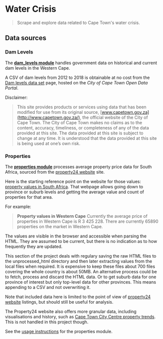 # Water Crisis
>Scrape and explore data related to Cape Town's water crisis.


## Data sources


### Dam Levels

The **[dam_levels module](waterCrisis/dam_levels)** handles government data on historical and current dam levels in the Western Cape.

A CSV of dam levels from 2012 to 2018 is obtainable at no cost from the [Dam levels data set](https://web1.capetown.gov.za/web1/opendataportal/DatasetDetail?DatasetName=Dam+levels) page, hosted on the _City of Cape Town Open Data Portal_.

Disclaimer:

>This site provides products or services using data that has been modified for use from its original source, [www.capetown.gov.za](http://www.capetown.gov.za/), the official website of the City of Cape Town. The City of Cape Town makes no claims as to the content, accuracy, timeliness, or completeness of any of the data provided at this site.
The data provided at this site is subject to change at any time. It is understood that the data provided at this site is being used at one’s own risk.


### Properties

The **[properties module](waterCrisis/properties)** processes average property price data for South Africa, sourced from the [property24 website](https://www.property24.com/) site.

Here is the starting reference point on the website for those values: [property values in South Africa](https://www.property24.com/property-values). That webpage allows going down to province or suburb levels and getting the average value and count of properties for that area.

For example:

> **Property values in Western Cape**
> Currently the average price of properties in Western Cape is R 3 425 228. There are currently 65890 properties on the market in Western Cape.

The values are visible in the browser and accessible when parsing the HTML. They are assumed to be current, but there is no indication as to how frequently they are updated.

This section of the project deals with regulary saving the raw HTML files to the unprocessed_html directory and then later extracting values from the local files when required. It is expensive to keep these files about 700 files covering the whole country is about 50MB. An alternative process could be to fetch, process and discard the HTML data. Or to get suburb data for one province of interest but only top-level data for other provinces. This means appending to a CSV and not overwriting it.

Note that included data here is limited to the point of view of [property24 website](https://www.property24.com/) listings, but should still be useful for analysis.

The Property24 website also offers more granular data, including visualisations and history, such as [Cape Town City Centre property trends](https://www.property24.com/cape-town/cape-town-city-centre/property-trends/9138). This is not handled in this project though.

See the [usage instructions](docs/usage-properties.md) for the properties module.
